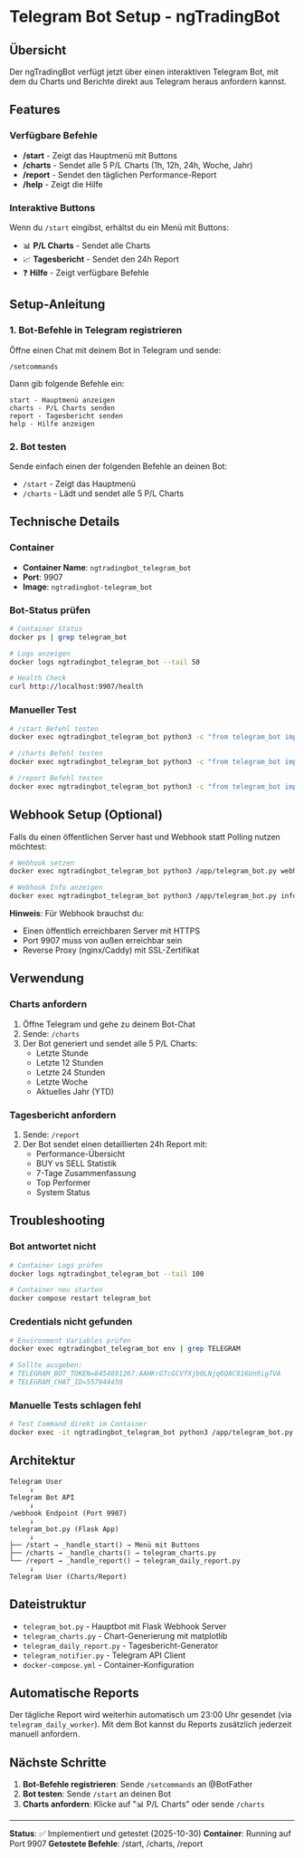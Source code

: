 # Telegram Bot Setup - ngTradingBot

## Übersicht

Der ngTradingBot verfügt jetzt über einen interaktiven Telegram Bot, mit dem du Charts und Berichte direkt aus Telegram heraus anfordern kannst.

## Features

### Verfügbare Befehle

- **/start** - Zeigt das Hauptmenü mit Buttons
- **/charts** - Sendet alle 5 P/L Charts (1h, 12h, 24h, Woche, Jahr)
- **/report** - Sendet den täglichen Performance-Report
- **/help** - Zeigt die Hilfe

### Interaktive Buttons

Wenn du `/start` eingibst, erhältst du ein Menü mit Buttons:
- 📊 **P/L Charts** - Sendet alle Charts
- 📈 **Tagesbericht** - Sendet den 24h Report
- ❓ **Hilfe** - Zeigt verfügbare Befehle

## Setup-Anleitung

### 1. Bot-Befehle in Telegram registrieren

Öffne einen Chat mit deinem Bot in Telegram und sende:

```
/setcommands
```

Dann gib folgende Befehle ein:

```
start - Hauptmenü anzeigen
charts - P/L Charts senden
report - Tagesbericht senden
help - Hilfe anzeigen
```

### 2. Bot testen

Sende einfach einen der folgenden Befehle an deinen Bot:

- `/start` - Zeigt das Hauptmenü
- `/charts` - Lädt und sendet alle 5 P/L Charts

## Technische Details

### Container

- **Container Name**: `ngtradingbot_telegram_bot`
- **Port**: 9907
- **Image**: `ngtradingbot-telegram_bot`

### Bot-Status prüfen

```bash
# Container Status
docker ps | grep telegram_bot

# Logs anzeigen
docker logs ngtradingbot_telegram_bot --tail 50

# Health Check
curl http://localhost:9907/health
```

### Manueller Test

```bash
# /start Befehl testen
docker exec ngtradingbot_telegram_bot python3 -c "from telegram_bot import TelegramBot; bot = TelegramBot(); bot.handle_command('/start')"

# /charts Befehl testen
docker exec ngtradingbot_telegram_bot python3 -c "from telegram_bot import TelegramBot; bot = TelegramBot(); bot.handle_command('/charts')"

# /report Befehl testen
docker exec ngtradingbot_telegram_bot python3 -c "from telegram_bot import TelegramBot; bot = TelegramBot(); bot.handle_command('/report')"
```

## Webhook Setup (Optional)

Falls du einen öffentlichen Server hast und Webhook statt Polling nutzen möchtest:

```bash
# Webhook setzen
docker exec ngtradingbot_telegram_bot python3 /app/telegram_bot.py webhook https://yourdomain.com/webhook

# Webhook Info anzeigen
docker exec ngtradingbot_telegram_bot python3 /app/telegram_bot.py info
```

**Hinweis**: Für Webhook brauchst du:
- Einen öffentlich erreichbaren Server mit HTTPS
- Port 9907 muss von außen erreichbar sein
- Reverse Proxy (nginx/Caddy) mit SSL-Zertifikat

## Verwendung

### Charts anfordern

1. Öffne Telegram und gehe zu deinem Bot-Chat
2. Sende: `/charts`
3. Der Bot generiert und sendet alle 5 P/L Charts:
   - Letzte Stunde
   - Letzte 12 Stunden
   - Letzte 24 Stunden
   - Letzte Woche
   - Aktuelles Jahr (YTD)

### Tagesbericht anfordern

1. Sende: `/report`
2. Der Bot sendet einen detaillierten 24h Report mit:
   - Performance-Übersicht
   - BUY vs SELL Statistik
   - 7-Tage Zusammenfassung
   - Top Performer
   - System Status

## Troubleshooting

### Bot antwortet nicht

```bash
# Container Logs prüfen
docker logs ngtradingbot_telegram_bot --tail 100

# Container neu starten
docker compose restart telegram_bot
```

### Credentials nicht gefunden

```bash
# Environment Variables prüfen
docker exec ngtradingbot_telegram_bot env | grep TELEGRAM

# Sollte ausgeben:
# TELEGRAM_BOT_TOKEN=8454891267:AAHKrGTcGCVfXjb0LNjq6QAC816Un9ig7VA
# TELEGRAM_CHAT_ID=557944459
```

### Manuelle Tests schlagen fehl

```bash
# Test Command direkt im Container
docker exec -it ngtradingbot_telegram_bot python3 /app/telegram_bot.py test
```

## Architektur

```
Telegram User
     ↓
Telegram Bot API
     ↓
/webhook Endpoint (Port 9907)
     ↓
telegram_bot.py (Flask App)
     ↓
├── /start → _handle_start() → Menü mit Buttons
├── /charts → _handle_charts() → telegram_charts.py
└── /report → _handle_report() → telegram_daily_report.py
     ↓
Telegram User (Charts/Report)
```

## Dateistruktur

- `telegram_bot.py` - Hauptbot mit Flask Webhook Server
- `telegram_charts.py` - Chart-Generierung mit matplotlib
- `telegram_daily_report.py` - Tagesbericht-Generator
- `telegram_notifier.py` - Telegram API Client
- `docker-compose.yml` - Container-Konfiguration

## Automatische Reports

Der tägliche Report wird weiterhin automatisch um 23:00 Uhr gesendet (via `telegram_daily_worker`). Mit dem Bot kannst du Reports zusätzlich jederzeit manuell anfordern.

## Nächste Schritte

1. **Bot-Befehle registrieren**: Sende `/setcommands` an @BotFather
2. **Bot testen**: Sende `/start` an deinen Bot
3. **Charts anfordern**: Klicke auf "📊 P/L Charts" oder sende `/charts`

---

**Status**: ✅ Implementiert und getestet (2025-10-30)
**Container**: Running auf Port 9907
**Getestete Befehle**: /start, /charts, /report
